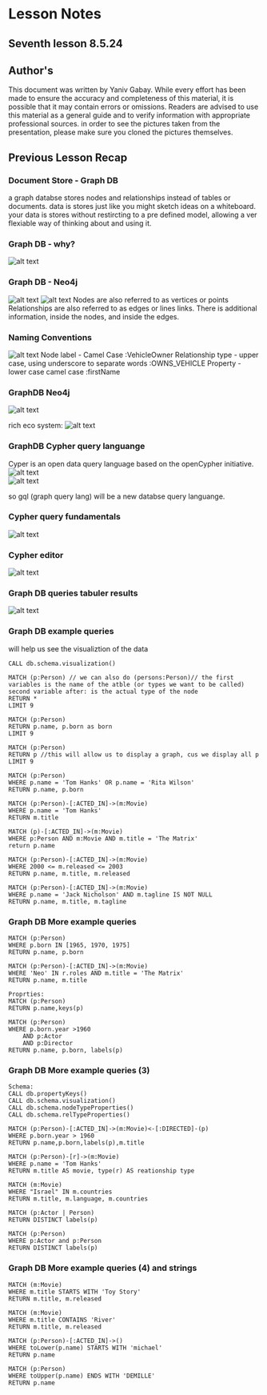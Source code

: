 # Lesson Notes

## Seventh lesson 8.5.24

## Author's 

This document was written by Yaniv Gabay. While every effort has been made to ensure the accuracy and completeness of this material, it is possible that it may contain errors or omissions. Readers are advised to use this material as a general guide and to verify information with appropriate professional sources.
in order to see the pictures taken from the presentation, please make sure you cloned the pictures themselves.

## Previous Lesson Recap


### Document Store - Graph DB
a graph databse stores nodes and relationships instead of tables or documents.
data is stores just like you might sketch ideas on a whiteboard. your data is stores without restircting to a pre defined model, allowing a ver flexiable way of thinking about and using it.

### Graph DB - why?
![alt text](image.png)

### Graph DB - Neo4j
![alt text](image-1.png)
![alt text](image-2.png)
Nodes are also referred to as vertices or points
Relationships are also referred to as edges or lines links.
There is additional information, inside the nodes, and inside the edges.
### Naming Conventions
![alt text](image-3.png)
Node label - Camel Case :VehicleOwner
Relationship type - upper case, using underscore to separate words :OWNS_VEHICLE
Property - lower case camel case :firstName

### GraphDB Neo4j
![alt text](image-4.png)

rich eco system:
![alt text](image-5.png)    

### GraphDB Cypher query languange
Cyper is an open data query language based on the openCypher initiative.
![alt text](image-6.png)    
![alt text](image-7.png)

so gql (graph query lang) will be a new databse query languange.

### Cypher query fundamentals
![alt text](image-8.png)

### Cypher editor
![alt text](image-9.png)

### Graph DB queries tabuler results
![alt text](image-10.png)

### Graph DB example queries
will help us see the visualiztion of the data
```cypher
CALL db.schema.visualization()
```

```cyper
MATCH (p:Person) // we can also do (persons:Person)// the first variables is the name of the atble (or types we want to be called) second variable after: is the actual type of the node
RETURN *
LIMIT 9
```
```cyper
MATCH (p:Person)
RETURN p.name, p.born as born
LIMIT 9
```

```cper
MATCH (p:Person)
RETURN p //this will allow us to display a graph, cus we display all p
LIMIT 9
```



```cypher
MATCH (p:Person)
WHERE p.name = 'Tom Hanks' OR p.name = 'Rita Wilson'
RETURN p.name, p.born
```

```cypher
MATCH (p:Person)-[:ACTED_IN]->(m:Movie)
WHERE p.name = 'Tom Hanks'
RETURN m.title
```

```cypher
MATCH (p)-[:ACTED_IN]->(m:Movie)
WHERE p:Person AND m:Movie AND m.title = 'The Matrix'
return p.name
```

```cypher
MATCH (p:Person)-[:ACTED_IN]->(m:Movie)
WHERE 2000 <= m.released <= 2003
RETURN p.name, m.title, m.released
```
    
```cypher
MATCH (p:Person)-[:ACTED_IN]->(m:Movie)
WHERE p.name = 'Jack Nicholson' AND m.tagline IS NOT NULL
RETURN p.name, m.title, m.tagline
```

### Graph DB More example queries
```cypher
MATCH (p:Person)
WHERE p.born IN [1965, 1970, 1975]
RETURN p.name, p.born
```

```cypher
MATCH (p:Person)-[:ACTED_IN]->(m:Movie)
WHERE 'Neo' IN r.roles AND m.title = 'The Matrix'
RETURN p.name, m.title
```

```cypher
Proprties:
MATCH (p:Person)
RETURN p.name,keys(p)
```

```cypher
MATCH (p:Person)
WHERE p.born.year >1960
    AND p:Actor
    AND p:Director
RETURN p.name, p.born, labels(p)
```

### Graph DB More example queries (3)
```cypher
Schema:
CALL db.propertyKeys()
CALL db.schema.visualization()
CALL db.schema.nodeTypeProperties()
CALL db.schema.relTypeProperties()
```

```cypher
MATCH (p:Person)-[:ACTED_IN]->(m:Movie)<-[:DIRECTED]-(p)
WHERE p.born.year > 1960
RETURN p.name,p.born,labels(p),m.title
```

```cypher
MATCH (p:Person)-[r]->(m:Movie)
WHERE p.name = 'Tom Hanks'
RETURN m.title AS movie, type(r) AS reationship type

```

```cypher
MATCH (m:Movie)
WHERE "Israel" IN m.countries
RETURN m.title, m.language, m.countries
```

```cypher
MATCH (p:Actor | Person)
RETURN DISTINCT labels(p)
```

```cypher
MATCH (p:Person)
WHERE p:Actor and p:Person
RETURN DISTINCT labels(p)
```

### Graph DB More example queries (4) and strings
```cypher
MATCH (m:Movie)
WHERE m.title STARTS WITH 'Toy Story'
RETURN m.title, m.released
```
    
```cypher
MATCH (m:Movie)
WHERE m.title CONTAINS 'River'
RETURN m.title, m.released
```
```cypher
MATCH (p:Person)-[:ACTED_IN]->()
WHERE toLower(p.name) STARTS WITH 'michael'
RETURN p.name
```
```cypher
MATCH (p:Person)
WHERE toUpper(p.name) ENDS WITH 'DEMILLE'
RETURN p.name
```